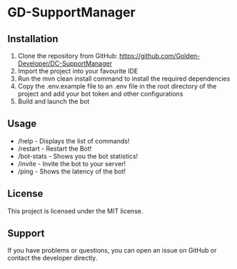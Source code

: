 # GD-SupportManager

## Installation
1. Clone the repository from GitHub: https://github.com/Golden-Developer/DC-SupportManager
2. Import the project into your favourite IDE
3. Run the mvn clean install command to install the required dependencies
4. Copy the .env.example file to an .env file in the root directory of the project and add your bot token and other configurations
5. Build and launch the bot

## Usage
- /help - Displays the list of commands!
- /restart - Restart the Bot!
- /bot-stats - Shows you the bot statistics!
- /invite - Invite the bot to your server!
- /ping - Shows the latency of the bot!

## License
This project is licensed under the MIT license.

## Support
If you have problems or questions, you can open an issue on GitHub or contact the developer directly.

